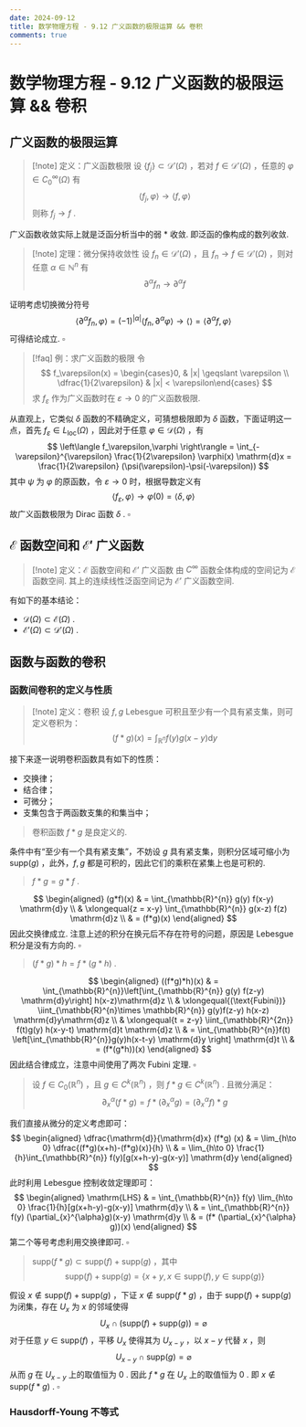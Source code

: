 ```yaml
---
date: 2024-09-12
title: 数学物理方程 - 9.12 广义函数的极限运算 && 卷积
comments: true
---
```


# 数学物理方程 - 9.12 广义函数的极限运算 && 卷积

## 广义函数的极限运算

>[!note] 定义：广义函数极限
>设 $\left\lbrace f_{j} \right\rbrace \subset \mathscr{D}'(\Omega)$ ，若对 $f\in \mathscr{D}'(\Omega)$ ，任意的 $\varphi\in C_{0}^{\infty}(\Omega)$ 有
>$$ \left\langle f_{j},\varphi \right\rangle \to \left\langle f,\varphi \right\rangle $$
>则称 $f_{j}\to f$ .

广义函数收敛实际上就是泛函分析当中的弱 $*$ 收敛. 即泛函的像构成的数列收敛.

>[!note] 定理：微分保持收敛性
>设 $f_{n}\in \mathscr{D}'(\Omega)$ ，且 $f_{n}\to f\in \mathscr{D}'(\Omega)$ ，则对任意 $\alpha\in \mathbb{N}^{n}$ 有
>$$ \partial^{\alpha} f_{n}\to \partial^{\alpha}f $$ 

证明考虑切换微分符号
$$
\left\langle \partial^{\alpha} f_{n}, \varphi \right\rangle = (-1)^{|\alpha|} \left\langle f_{n},\partial^{\alpha} \varphi \right\rangle \to \left\langle   \right\rangle = \left\langle \partial^{\alpha} f, \varphi \right\rangle 
$$
可得结论成立. $\square$

>[!faq] 例：求广义函数的极限
>令
>$$ f_\varepsilon(x) = \begin{cases}0, & |x| \geqslant \varepsilon \\ \dfrac{1}{2\varepsilon} & |x| < \varepsilon\end{cases} $$
>求 $f_\varepsilon$ 作为广义函数时在 $\varepsilon\to 0$ 的广义函数极限.

从直观上，它类似 $\delta$ 函数的不精确定义，可猜想极限即为 $\delta$ 函数，下面证明这一点，首先 $f_\varepsilon\in L_{\mathrm{loc}}(\Omega)$ ，因此对于任意 $\varphi\in \mathscr{D}(\Omega)$ ，有
$$
\left\langle f_\varepsilon,\varphi \right\rangle = \int_{-\varepsilon}^{\varepsilon} \frac{1}{2\varepsilon} \varphi(x) \mathrm{d}x = \frac{1}{2\varepsilon} (\psi(\varepsilon)-\psi(-\varepsilon))
$$
其中 $\psi$ 为 $\varphi$ 的原函数，令 $\varepsilon\to 0$ 时，根据导数定义有
$$
\left\langle f_\varepsilon,\varphi \right\rangle \to \varphi(0) = \left\langle \delta,\varphi \right\rangle
$$
故广义函数极限为 Dirac 函数 $\delta$ . $\square$


## $\mathscr{E}$ 函数空间和 $\mathscr{E}'$ 广义函数

>[!note] 定义：$\mathscr{E}$ 函数空间和 $\mathscr{E}'$ 广义函数
>由 $C^{\infty}$ 函数全体构成的空间记为 $\mathscr{E}$ 函数空间. 其上的连续线性泛函空间记为 $\mathscr{E}'$ 广义函数空间.

有如下的基本结论：
- $\mathscr{D}(\Omega) \subset \mathscr{E}(\Omega)$ .
- $\mathscr{E}'(\Omega) \subset \mathscr{D}'(\Omega)$ .


## 函数与函数的卷积

### 函数间卷积的定义与性质

>[!note] 定义：卷积
>设 $f,g$ Lebesgue 可积且至少有一个具有紧支集，则可定义卷积为：
>$$ (f*g)(x) = \int_{\mathbb{R}^{n}} f(y) g(x-y) \mathrm{d}y  $$

接下来逐一说明卷积函数具有如下的性质：

- 交换律；
- 结合律；
- 可微分；
- 支集包含于两函数支集的和集当中；

> 卷积函数 $f*g$ 是良定义的.

条件中有“至少有一个具有紧支集”，不妨设 $g$ 具有紧支集，则积分区域可缩小为 $\mathrm{supp}(g)$ ，此外，$f,g$ 都是可积的，因此它们的乘积在紧集上也是可积的.

> $f*g = g*f$ .

$$
\begin{aligned}
(g*f)(x) & = \int_{\mathbb{R}^{n}} g(y) f(x-y) \mathrm{d}y \\
& \xlongequal{z = x-y} \int_{\mathbb{R}^{n}} g(x-z) f(z) \mathrm{d}z \\
& = (f*g)(x)
\end{aligned}
$$
因此交换律成立. 注意上述的积分在换元后不存在符号的问题，原因是 Lebesgue 积分是没有方向的. $\square$

> $(f*g)*h = f*(g*h)$ .

$$
\begin{aligned}
((f*g)*h)(x) & = \int_{\mathbb{R}^{n}}\left[\int_{\mathbb{R}^{n}} g(y) f(z-y) \mathrm{d}y\right] h(x-z)\mathrm{d}z \\
& \xlongequal{(\text{Fubini})} \iint_{\mathbb{R}^{n}\times \mathbb{R}^{n}} g(y)f(z-y) h(x-z) \mathrm{d}y\mathrm{d}z \\
& \xlongequal{t = z-y} \iint_{\mathbb{R}^{2n}} f(t)g(y) h(x-y-t) \mathrm{d}t \mathrm{d}z \\
& = \int_{\mathbb{R}^{n}}f(t) \left[\int_{\mathbb{R}^{n}}g(y)h(x-t-y) \mathrm{d}y \right] \mathrm{d}t \\
& = (f*(g*h))(x)
\end{aligned}
$$
因此结合律成立，注意中间使用了两次 Fubini 定理. $\square$ 

> 设 $f\in C_{0}(\mathbb{R}^{n})$ ，且 $g\in C^{k}(\mathbb{R}^{n})$ ，则 $f*g\in C^{k}(\mathbb{R}^{n})$ . 且微分满足：
> $$ \partial_{x}^{\alpha}(f*g) = f* (\partial_{x}^{\alpha} g) = (\partial_{x}^{\alpha} f)* g $$

我们直接从微分的定义考虑即可：
$$
\begin{aligned}
\dfrac{\mathrm{d}}{\mathrm{d}x} (f*g) (x) & = \lim_{h\to 0} \dfrac{(f*g)(x+h)-(f*g)(x)}{h} \\
& = \lim_{h\to 0} \frac{1}{h}\int_{\mathbb{R}^{n}} f(y)[g(x+h-y)-g(x-y)] \mathrm{d}y 
\end{aligned}
$$
此时利用 Lebesgue 控制收敛定理即可：
$$
\begin{aligned}
\mathrm{LHS} & = \int_{\mathbb{R}^{n}} f(y) \lim_{h\to 0}  \frac{1}{h}[g(x+h-y)-g(x-y)] \mathrm{d}y \\
& = \int_{\mathbb{R}^{n}} f(y) (\partial_{x}^{\alpha}g)(x-y) \mathrm{d}y \\
& = (f* (\partial_{x}^{\alpha} g))(x)
\end{aligned}
$$
第二个等号考虑利用交换律即可. $\square$

> $\mathrm{supp}(f*g) \subset \mathrm{supp}(f)+\mathrm{supp}(g)$ ，其中
> $$ \mathrm{supp}(f) + \mathrm{supp}(g) = \left\lbrace x+y, x\in \mathrm{supp}(f), y\in \mathrm{supp}(g) \right\rbrace $$

假设 $x\notin \mathrm{supp}(f)+\mathrm{supp}(g)$ ，下证 $x\notin \mathrm{supp}(f*g)$ ，由于 $\mathrm{supp}(f)+\mathrm{supp}(g)$ 为闭集，存在 $U_{x}$ 为 $x$ 的邻域使得
$$
U_{x}\cap (\mathrm{supp}(f)+\mathrm{supp}(g)) = \varnothing
$$
对于任意 $y\in \mathrm{supp}(f)$ ，平移 $U_{x}$ 使得其为 $U_{x-y}$ ，以 $x-y$ 代替 $x$ ，则
$$
U_{x-y}\cap \mathrm{supp}(g) = \varnothing
$$
从而 $g$ 在 $U_{x-y}$ 上的取值恒为 $0$ . 因此 $f*g$ 在 $U_{x}$ 上的取值恒为 $0$ . 即 $x\notin \mathrm{supp}(f*g)$ . $\square$

### Hausdorff-Young 不等式


